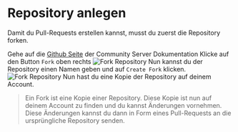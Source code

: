 # Repository anlegen

Damit du Pull-Requests erstellen kannst, musst du zuerst die Repository forken.

<procedure title="Repository forken" id="fork">
<step>
Gehe auf die 
<a href="%git-repo-link%" summary="Community Server Dokumentation">Github Seite</a>
der Community Server Dokumentation
</step>
<step>
Klicke auf den Button <code>Fork</code> oben rechts
<img src="https://i.imgur.com/bgv8CBn.png" alt="Fork Repository" style="block" thumbnail="true"/>
</step>
<step>
Nun kannst du der Repository einen Namen geben und auf <code>Create Fork</code> klicken.
<img src="https://i.imgur.com/Gx3wzfE.png" alt="Fork Repository" style="block" thumbnail="true"/>
</step>
<step>
Nun hast du eine Kopie der Repository auf deinem Account.
</step>
</procedure>

> Ein Fork ist eine Kopie einer Repository. Diese Kopie ist nun auf deinem Account zu finden und du kannst Änderungen
> vornehmen. Diese Änderungen kannst du dann in Form eines Pull-Requests an die ursprüngliche Repository senden.